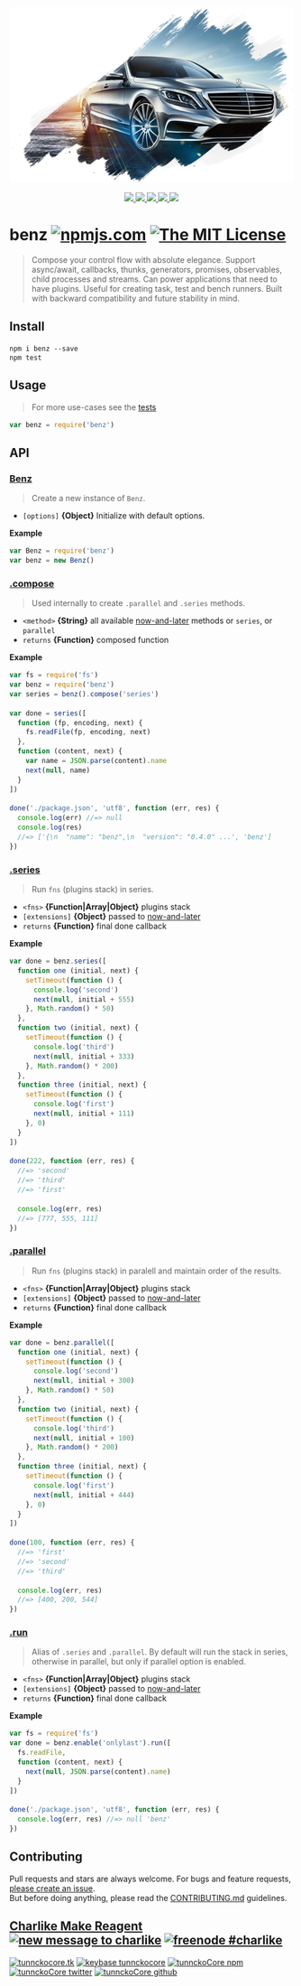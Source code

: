 
<p align="center">
  <img src="./benz.png">
</p>

<p align="center">
  <a href="https://codeclimate.com/github/tunnckoCore/benz">
    <img src="https://img.shields.io/codeclimate/github/tunnckoCore/benz.svg">
  </a>
  <a href="https://github.com/feross/standard">
  <img src="https://img.shields.io/badge/code%20style-standard-brightgreen.svg">
  </a>
  <a href="https://travis-ci.org/tunnckoCore/benz">
    <img src="https://img.shields.io/travis/tunnckoCore/benz.svg">
  </a>
  <a href="https://coveralls.io/r/tunnckoCore/benz">
    <img src="https://img.shields.io/coveralls/tunnckoCore/benz.svg">
  </a>
  <a href="https://david-dm.org/tunnckoCore/benz">
    <img src="https://img.shields.io/david/tunnckoCore/benz.svg">
  </a>
</p>

# benz [![npmjs.com][npmjs-img]][npmjs-url] [![The MIT License][license-img]][license-url] 

> Compose your control flow with absolute elegance. Support async/await, callbacks, thunks, generators, promises, observables, child processes and streams. Can power applications that need to have plugins. Useful for creating task, test and bench runners. Built with backward compatibility and future stability in mind.


## Install
```
npm i benz --save
npm test
```


## Usage
> For more use-cases see the [tests](./test.js)

```js
var benz = require('benz')
```


## API
### [Benz](./index.js#L38)
> Create a new instance of `Benz`.

- `[options]` **{Object}** Initialize with default options.    

**Example**

```js
var Benz = require('benz')
var benz = new Benz()
```

### [.compose](./index.js#L121)
> Used internally to create `.parallel` and `.series` methods.

- `<method>` **{String}** all available [now-and-later][nal] methods or `series`, or `parallel`    
- `returns` **{Function}** composed function  

**Example**

```js
var fs = require('fs')
var benz = require('benz')
var series = benz().compose('series')

var done = series([
  function (fp, encoding, next) {
    fs.readFile(fp, encoding, next)
  },
  function (content, next) {
    var name = JSON.parse(content).name
    next(null, name)
  }
])

done('./package.json', 'utf8', function (err, res) {
  console.log(err) //=> null
  console.log(res)
  //=> ['{\n  "name": "benz",\n  "version": "0.4.0" ...', 'benz']
})
```

### [.series](./index.js#L172)
> Run `fns` (plugins stack) in series.

- `<fns>` **{Function|Array|Object}** plugins stack    
- `[extensions]` **{Object}** passed to [now-and-later][nal]    
- `returns` **{Function}** final done callback  

**Example**

```js
var done = benz.series([
  function one (initial, next) {
    setTimeout(function () {
      console.log('second')
      next(null, initial + 555)
    }, Math.random() * 50)
  },
  function two (initial, next) {
    setTimeout(function () {
      console.log('third')
      next(null, initial + 333)
    }, Math.random() * 200)
  },
  function three (initial, next) {
    setTimeout(function () {
      console.log('first')
      next(null, initial + 111)
    }, 0)
  }
])

done(222, function (err, res) {
  //=> 'second'
  //=> 'third'
  //=> 'first'

  console.log(err, res)
  //=> [777, 555, 111]
})
```

### [.parallel](./index.js#L221)
> Run `fns` (plugins stack) in paralell and maintain order of the results.

- `<fns>` **{Function|Array|Object}** plugins stack    
- `[extensions]` **{Object}** passed to [now-and-later][nal]    
- `returns` **{Function}** final done callback  

**Example**

```js
var done = benz.parallel([
  function one (initial, next) {
    setTimeout(function () {
      console.log('second')
      next(null, initial + 300)
    }, Math.random() * 50)
  },
  function two (initial, next) {
    setTimeout(function () {
      console.log('third')
      next(null, initial + 100)
    }, Math.random() * 200)
  },
  function three (initial, next) {
    setTimeout(function () {
      console.log('first')
      next(null, initial + 444)
    }, 0)
  }
])

done(100, function (err, res) {
  //=> 'first'
  //=> 'second'
  //=> 'third'

  console.log(err, res)
  //=> [400, 200, 544]
})
```

### [.run](./index.js#L253)
> Alias of `.series` and `.parallel`. By default will run the stack in series,
otherwise in parallel, but only if parallel option is enabled.

- `<fns>` **{Function|Array|Object}** plugins stack    
- `[extensions]` **{Object}** passed to [now-and-later][nal]    
- `returns` **{Function}** final done callback  

**Example**

```js
var fs = require('fs')
var done = benz.enable('onlylast').run([
  fs.readFile,
  function (content, next) {
    next(null, JSON.parse(content).name)
  }
])

done('./package.json', 'utf8', function (err, res) {
  console.log(err, res) //=> null 'benz'
})
```


## Contributing
Pull requests and stars are always welcome. For bugs and feature requests, [please create an issue](https://github.com/tunnckoCore/benz/issues/new).  
But before doing anything, please read the [CONTRIBUTING.md](./CONTRIBUTING.md) guidelines.


## [Charlike Make Reagent](http://j.mp/1stW47C) [![new message to charlike][new-message-img]][new-message-url] [![freenode #charlike][freenode-img]][freenode-url]

[![tunnckocore.tk][author-www-img]][author-www-url] [![keybase tunnckocore][keybase-img]][keybase-url] [![tunnckoCore npm][author-npm-img]][author-npm-url] [![tunnckoCore twitter][author-twitter-img]][author-twitter-url] [![tunnckoCore github][author-github-img]][author-github-url]


[nal]: https://travis-ci.org/phated/now-and-later

[npmjs-url]: https://www.npmjs.com/package/benz
[npmjs-img]: https://img.shields.io/npm/v/benz.svg?label=benz

[license-url]: https://github.com/tunnckoCore/benz/blob/master/LICENSE.md
[license-img]: https://img.shields.io/badge/license-MIT-blue.svg


[codeclimate-url]: https://codeclimate.com/github/tunnckoCore/benz
[codeclimate-img]: https://img.shields.io/codeclimate/github/tunnckoCore/benz.svg

[travis-url]: https://travis-ci.org/tunnckoCore/benz
[travis-img]: https://img.shields.io/travis/tunnckoCore/benz.svg

[coveralls-url]: https://coveralls.io/r/tunnckoCore/benz
[coveralls-img]: https://img.shields.io/coveralls/tunnckoCore/benz.svg

[david-url]: https://david-dm.org/tunnckoCore/benz
[david-img]: https://img.shields.io/david/tunnckoCore/benz.svg

[standard-url]: https://github.com/feross/standard
[standard-img]: https://img.shields.io/badge/code%20style-standard-brightgreen.svg


[author-www-url]: http://www.tunnckocore.tk
[author-www-img]: https://img.shields.io/badge/www-tunnckocore.tk-fe7d37.svg

[keybase-url]: https://keybase.io/tunnckocore
[keybase-img]: https://img.shields.io/badge/keybase-tunnckocore-8a7967.svg

[author-npm-url]: https://www.npmjs.com/~tunnckocore
[author-npm-img]: https://img.shields.io/badge/npm-~tunnckocore-cb3837.svg

[author-twitter-url]: https://twitter.com/tunnckoCore
[author-twitter-img]: https://img.shields.io/badge/twitter-@tunnckoCore-55acee.svg

[author-github-url]: https://github.com/tunnckoCore
[author-github-img]: https://img.shields.io/badge/github-@tunnckoCore-4183c4.svg

[freenode-url]: http://webchat.freenode.net/?channels=charlike
[freenode-img]: https://img.shields.io/badge/freenode-%23charlike-5654a4.svg

[new-message-url]: https://github.com/tunnckoCore/messages
[new-message-img]: https://img.shields.io/badge/send%20me-message-green.svg
